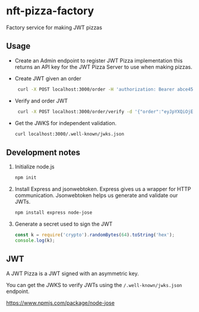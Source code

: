# nft-pizza-factory

Factory service for making JWT pizzas

## Usage

- Create an Admin endpoint to register JWT Pizza implementation this returns an API key for the JWT Pizza Server to use when making pizzas.

- Create JWT given an order

  ```sh
   curl -X POST localhost:3000/order -H 'authorization: Bearer abce4567-dddd-eeee-a345-996141749213' -d '{"store": "storeId-zzz", "order": {"pizzas":["pep", "cheese"]}}' -H 'Content-Type: application/json'
  ```

- Verify and order JWT

  ```sh
   curl -X POST localhost:3000/order/verify -d '{"order":"eyJpYXQiOjE3MTQwODUxMjIsImV4cCI6MTcxNDE3MTUyMiwiaXNzIjoiY3MzMjkuY2xpY2siLCJhbGciOiJSUzI1NiIsImtpZCI6IkxmcF83eUpTTnV1WG4zVkdRS1FTcjNnZTNBZmFaV2JFTi1GTEpmM3N4NTAifQ.eyJmcmFuY2hpc2UiOnsiaWQiOiJzdXBlcnBpZS1mZmZmLXp6enotYTM0NS05OTYxNDE5MmFiY2QiLCJuYW1lIjoiU3VwZXJQaWUifSwic3RvcmUiOiJzdG9yZUlkLXp6eiIsIm9yZGVyIjp7InBpenphcyI6WyJwZXAiLCJjaGVlc2UiXX19.sww0ieFQWy9RL3z2zx5t0LzkdEFXDH7sGivyAj5YpYD4zfUE3oEmb88SNqSo_v1ODzZm3FUNw40V6PhM9e54DWa80kNkTiXxBCkoOWeLfr_ag495fmk3wLf_LJR1tdnIe7sjrwVVwqoUL3WpLTVq7KoHAy2Gt3p6iesQS6hYHj47S1y26WVILZMEBm8SyHLS0MNTEm15G5-5XIcgTUkjswj6zOlpW2e6yw97F5hvAUoulTD3rB1PStDx845I8K2Yp3uxS0LZ3IoBh768jJKo5t2rQoCFRDyevcS2zBqUxXpvW1eoIb4NQlsP9TDNrSucYwkIE1KjQiMLRsgR-0xOc9Qo7h2PRd8Er8qmWX93urVVVFxrlo95HC19I2CuBNS2d7ACOgjHL_0tT0JzmHaMFtRZZjucudFcaBn-wdB2xjghCpDCpkkzTSqOTlmHTMgpTtvrhKcAAEozJrW9dI_z1E4HnzyEc9Lkouj0gwB1aiHuVXr0V45NIvZZua_A1u971kybQpgozpvJbS4zyR7It48-zUOCVmgG6hutCWLaytNTB1IXmr-EUldvsqt2TcUbTEhxjmBHealjEE9VgquiI_eEyyc_OKmzzRGqeRrPBLE0zAV6x2oijSMR_FfVc2Mdgun6cohFlmxJXpAbyVJJvsPti7Mj4LLZ8nlIKB9H3uI"}' -H 'Content-Type: application/json'
  ```

- Get the JWKS for independent validation.

  ```sh
  curl localhost:3000/.well-known/jwks.json
  ```

## Development notes

1.  Initialize node.js
    ```sh
    npm init
    ```
1.  Install Express and jsonwebtoken. Express gives us a wrapper for HTTP communication. Jsonwebtoken helps us generate and validate our JWTs.
    ```sh
    npm install express node-jose
    ```
1.  Generate a secret used to sign the JWT
    ```js
    const k = require('crypto').randomBytes(64).toString('hex');
    console.log(k);
    ```

## JWT

A JWT Pizza is a JWT signed with an asymmetric key.

You can get the JWKS to verify JWTs using the `/.well-known/jwks.json` endpoint.

https://www.npmjs.com/package/node-jose
